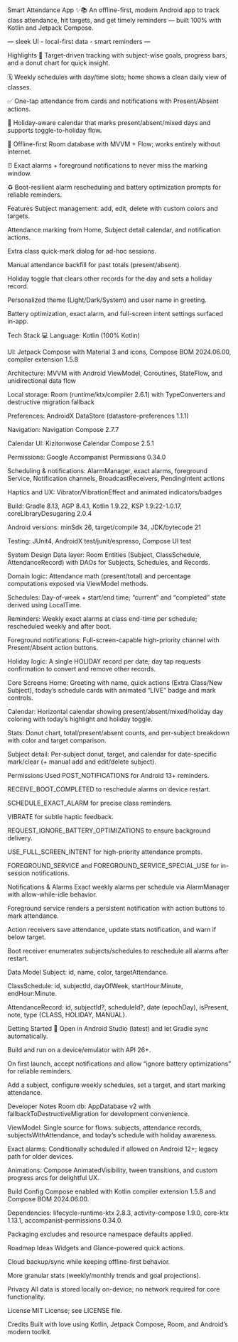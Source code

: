 Smart Attendance App ✨📚
An offline-first, modern Android app to track class attendance, hit targets, and get timely reminders — built 100% with Kotlin and Jetpack Compose.

— sleek UI - local-first data - smart reminders —

Highlights
🎯 Target-driven tracking with subject-wise goals, progress bars, and a donut chart for quick insight.

🗓️ Weekly schedules with day/time slots; home shows a clean daily view of classes.

✅ One-tap attendance from cards and notifications with Present/Absent actions.

📅 Holiday-aware calendar that marks present/absent/mixed days and supports toggle-to-holiday flow.

🔕 Offline-first Room database with MVVM + Flow; works entirely without internet.

⏰ Exact alarms + foreground notifications to never miss the marking window.

♻️ Boot-resilient alarm rescheduling and battery optimization prompts for reliable reminders.

Features
Subject management: add, edit, delete with custom colors and targets.

Attendance marking from Home, Subject detail calendar, and notification actions.

Extra class quick-mark dialog for ad-hoc sessions.

Manual attendance backfill for past totals (present/absent).

Holiday toggle that clears other records for the day and sets a holiday record.

Personalized theme (Light/Dark/System) and user name in greeting.

Battery optimization, exact alarm, and full-screen intent settings surfaced in-app.

Tech Stack 💻
Language: Kotlin (100% Kotlin)

UI: Jetpack Compose with Material 3 and icons, Compose BOM 2024.06.00, compiler extension 1.5.8

Architecture: MVVM with Android ViewModel, Coroutines, StateFlow, and unidirectional data flow

Local storage: Room (runtime/ktx/compiler 2.6.1) with TypeConverters and destructive migration fallback

Preferences: AndroidX DataStore (datastore-preferences 1.1.1)

Navigation: Navigation Compose 2.7.7

Calendar UI: Kizitonwose Calendar Compose 2.5.1

Permissions: Google Accompanist Permissions 0.34.0

Scheduling & notifications: AlarmManager, exact alarms, foreground Service, Notification channels, BroadcastReceivers, PendingIntent actions

Haptics and UX: Vibrator/VibrationEffect and animated indicators/badges

Build: Gradle 8.13, AGP 8.4.1, Kotlin 1.9.22, KSP 1.9.22-1.0.17, coreLibraryDesugaring 2.0.4

Android versions: minSdk 26, target/compile 34, JDK/bytecode 21

Testing: JUnit4, AndroidX test/junit/espresso, Compose UI test

System Design
Data layer: Room Entities (Subject, ClassSchedule, AttendanceRecord) with DAOs for Subjects, Schedules, and Records.

Domain logic: Attendance math (present/total) and percentage computations exposed via ViewModel methods.

Schedules: Day-of-week + start/end time; “current” and “completed” state derived using LocalTime.

Reminders: Weekly exact alarms at class end-time per schedule; rescheduled weekly and after boot.

Foreground notifications: Full-screen-capable high-priority channel with Present/Absent action buttons.

Holiday logic: A single HOLIDAY record per date; day tap requests confirmation to convert and remove other records.

Core Screens
Home: Greeting with name, quick actions (Extra Class/New Subject), today’s schedule cards with animated “LIVE” badge and mark controls.

Calendar: Horizontal calendar showing present/absent/mixed/holiday day coloring with today’s highlight and holiday toggle.

Stats: Donut chart, total/present/absent counts, and per-subject breakdown with color and target comparison.

Subject detail: Per-subject donut, target, and calendar for date-specific mark/clear (+ manual add and edit/delete subject).

Permissions Used
POST_NOTIFICATIONS for Android 13+ reminders.

RECEIVE_BOOT_COMPLETED to reschedule alarms on device restart.

SCHEDULE_EXACT_ALARM for precise class reminders.

VIBRATE for subtle haptic feedback.

REQUEST_IGNORE_BATTERY_OPTIMIZATIONS to ensure background delivery.

USE_FULL_SCREEN_INTENT for high-priority attendance prompts.

FOREGROUND_SERVICE and FOREGROUND_SERVICE_SPECIAL_USE for in-session notifications.

Notifications & Alarms
Exact weekly alarms per schedule via AlarmManager with allow-while-idle behavior.

Foreground service renders a persistent notification with action buttons to mark attendance.

Action receivers save attendance, update stats notification, and warn if below target.

Boot receiver enumerates subjects/schedules to reschedule all alarms after restart.

Data Model
Subject: id, name, color, targetAttendance.

ClassSchedule: id, subjectId, dayOfWeek, startHour:Minute, endHour:Minute.

AttendanceRecord: id, subjectId?, scheduleId?, date (epochDay), isPresent, note, type {CLASS, HOLIDAY, MANUAL}.

Getting Started 🚀
Open in Android Studio (latest) and let Gradle sync automatically.

Build and run on a device/emulator with API 26+.

On first launch, accept notifications and allow “ignore battery optimizations” for reliable reminders.

Add a subject, configure weekly schedules, set a target, and start marking attendance.

Developer Notes
Room db: AppDatabase v2 with fallbackToDestructiveMigration for development convenience.

ViewModel: Single source for flows: subjects, attendance records, subjectsWithAttendance, and today’s schedule with holiday awareness.

Exact alarms: Conditionally scheduled if allowed on Android 12+; legacy path for older devices.

Animations: Compose AnimatedVisibility, tween transitions, and custom progress arcs for delightful UX.

Build Config
Compose enabled with Kotlin compiler extension 1.5.8 and Compose BOM 2024.06.00.

Dependencies: lifecycle-runtime-ktx 2.8.3, activity-compose 1.9.0, core-ktx 1.13.1, accompanist-permissions 0.34.0.

Packaging excludes and resource namespace defaults applied.

Roadmap Ideas
Widgets and Glance-powered quick actions.

Cloud backup/sync while keeping offline-first behavior.

More granular stats (weekly/monthly trends and goal projections).

Privacy
All data is stored locally on-device; no network required for core functionality.

License
MIT License; see LICENSE file.

Credits
Built with love using Kotlin, Jetpack Compose, Room, and Android’s modern toolkit.
